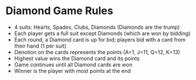 # Diamond Game Rules

- 4 suits: Hearts, Spades, Clubs, Diamonds (Diamonds are the trump)
- Each player gets a full suit except Diamonds (which are won by bidding)
- Each round, a Diamond card is up for bid; players bid with a card from their hand (1 per suit)
- Denotion on the cards represents the points (A=1, J=11, Q=12, K=13) 
- Highest value wins the Diamond card and its points 
- Game continues until all Diamond cards are won
- Winner is the player with most points at the end